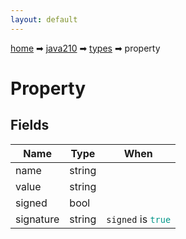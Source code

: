 ```yaml
---
layout: default
---
```


[home](/) ➡ [java210](/protocol/java210) ➡ [types](/protocol/java210/types) ➡ property

# Property

## Fields

Name | Type | When
---|---|:---:
name | string | 
value | string | 
signed | bool | 
signature | string | <code>signed</code> is <code><span style="color:#009688">true</span></code>

